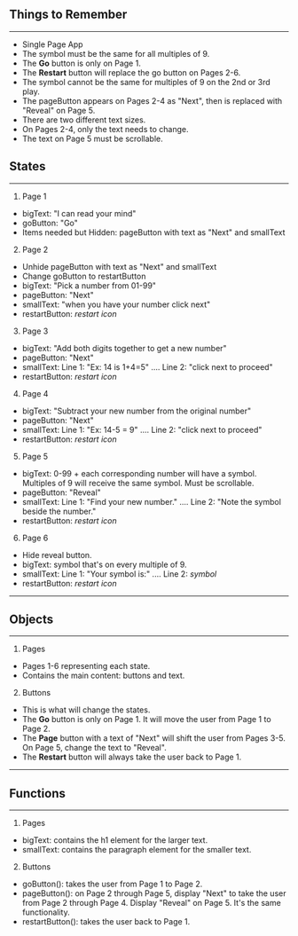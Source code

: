 
## Things to Remember
<hr>

* Single Page App
* The symbol must be the same for all multiples of 9.
* The __Go__ button is only on Page 1.
* The __Restart__ button will replace the go button on Pages 2-6.
* The symbol cannot be the same for multiples of 9 on the 2nd or 3rd play.
* The pageButton appears on Pages 2-4 as "Next", then is replaced with "Reveal" on Page 5.
* There are two different text sizes.
* On Pages 2-4, only the text needs to change. 
* The text on Page 5 must be scrollable.

## States

<hr>

1. Page 1
* bigText: "I can read your mind"
* goButton: "Go"
* Items needed but Hidden: pageButton with text as "Next" and smallText

2. Page 2 
* Unhide pageButton with text as "Next" and smallText
* Change goButton to restartButton 
* bigText: "Pick a number from 01-99"
* pageButton: "Next" 
* smallText: "when you have your number click next"
* restartButton: *restart icon*

3. Page 3
* bigText: "Add both digits together to get a new number"
* pageButton: "Next"
* smallText: Line 1: "Ex: 14 is 1+4=5" .... Line 2: "click next to proceed"
* restartButton: *restart icon*

4. Page 4
* bigText: "Subtract your new number from the original number"
* pageButton: "Next"
* smallText: Line 1: "Ex: 14-5 = 9" .... Line 2: "click next to proceed"
* restartButton: *restart icon*

5. Page 5
* bigText: 0-99 + each corresponding number will have a symbol. Multiples of 9 will receive the same symbol. Must be scrollable.
* pageButton: "Reveal" 
* smallText: Line 1: "Find your new number." .... Line 2: "Note the symbol beside the number."
* restartButton: *restart icon*

6. Page 6
* Hide reveal button.
* bigText: symbol that's on every multiple of 9.
* smallText: Line 1: "Your symbol is:" .... Line 2: *symbol*
* restartButton: *restart icon*

<hr>

## Objects

<hr> 

1. Pages
* Pages 1-6 representing each state.
* Contains the main content: buttons and text.

2. Buttons
* This is what will change the states. 
* The __Go__ button is only on Page 1. It will move the user from Page 1 to Page 2.
* The __Page__ button with a text of "Next" will shift the user from Pages 3-5. On Page 5, change the text to "Reveal".
* The __Restart__ button will always take the user back to Page 1.


<hr>

## Functions

<hr>

1. Pages
* bigText: contains the h1 element for the larger text.
* smallText: contains the paragraph element for the smaller text.

2. Buttons
* goButton(): takes the user from Page 1 to Page 2.
* pageButton(): on Page 2 through Page 5, display "Next" to take the user from Page 2 through Page 4. Display "Reveal" on Page 5. It's the same functionality.
* restartButton(): takes the user back to Page 1.













